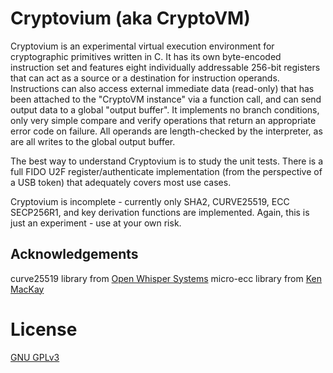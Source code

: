 # Cryptovium (aka CryptoVM)

Cryptovium is an experimental virtual execution environment for cryptographic primitives written in C.  It has its own byte-encoded instruction set and features eight individually addressable 256-bit registers that can act as a source or a destination for instruction operands.  Instructions can also access external immediate data (read-only) that has been attached to the "CryptoVM instance" via a function call, and can send output data to a global "output buffer".  It implements no branch conditions, only very simple compare and verify operations that return an appropriate error code on failure.  All operands are length-checked by the interpreter, as are all writes to the global output buffer.


The best way to understand Cryptovium is to study the unit tests.  There is a full FIDO U2F register/authenticate implementation (from the perspective of a USB token) that adequately covers most use cases.


Cryptovium is incomplete - currently only SHA2, CURVE25519, ECC SECP256R1, and key derivation functions are implemented.
Again, this is just an experiment - use at your own risk.


## Acknowledgements

curve25519 library from [Open Whisper Systems](https://github.com/WhisperSystems)
micro-ecc library from [Ken MacKay](https://github.com/kmackay/micro-ecc)


# License

[GNU GPLv3](http://www.gnu.org/licenses/gpl-3.0.txt)
